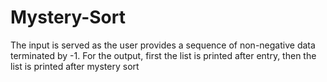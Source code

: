 # Mystery-Sort
The input is served as the user provides a sequence of non-negative data terminated by -1. For the output, first the list is printed after entry, then the list is printed after mystery sort

